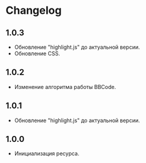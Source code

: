 # Changelog

## 1.0.3

- Обновление "highlight.js" до актуальной версии.
- Обновление CSS.

## 1.0.2

- Изменение алгоритма работы BBCode.

## 1.0.1

- Обновление "highlight.js" до актуальной версии.

## 1.0.0

- Инициализация ресурса.
